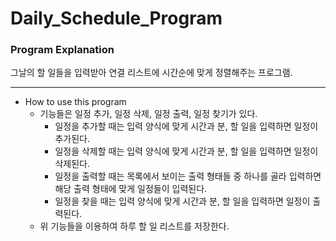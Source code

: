# Daily_Schedule_Program

### Program Explanation
그날의 할 일들을 입력받아 연결 리스트에 시간순에 맞게 정렬해주는 프로그램.

___

* How to use this program
  - 기능들은 일정 추가, 일정 삭제, 일정 출력, 일정 찾기가 있다.
    - 일정을 추가할 때는 입력 양식에 맞게 시간과 분, 할 일을 입력하면 일정이 추가된다.
    - 일정을 삭제할 때는 입력 양식에 맞게 시간과 분, 할 일을 입력하면 일정이 삭제된다.
    - 일정을 출력할 때는 목록에서 보이는 출력 형태들 중 하나를 골라 입력하면 해당 출력 형태에 맞게 일정들이 입력된다.
    - 일정을 찾을 때는 입력 양식에 맞게 시간과 분, 할 일을 입력하면 일정이 출력된다.
  - 위 기능들을 이용하여 하루 할 일 리스트를 저장한다.
